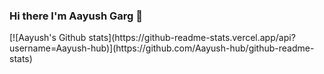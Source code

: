 ### Hi there I'm Aayush Garg 👋

<!--
**Aayush-hub/Aayush-hub** is a ✨ _special_ ✨ repository because its `README.md` (this file) appears on your GitHub profile.

Here are some ideas to get you started:

- 🔭 I’m currently working on Python and Machine Learning
- 🌱 I’m currently learning Machine Learning
- 👯 I’m looking to collaborate on Python
- 🤔 I’m looking for help with Python and Machine Learning
- 💬 Ask me about Python
- 📫 How to reach me: [Linkdin Profile](https://www.linkedin.com/in/aayush-garg-68b6081a3). [Instagram profile](https://www.instagram.com/ayushgarg1951/?hl=en)
- 😄 Pronouns: He/Him
- ⚡ Fun fact: Loves to sketch
-->[![Aayush's Github stats](https://github-readme-stats.vercel.app/api?username=Aayush-hub)](https://github.com/Aayush-hub/github-readme-stats)
